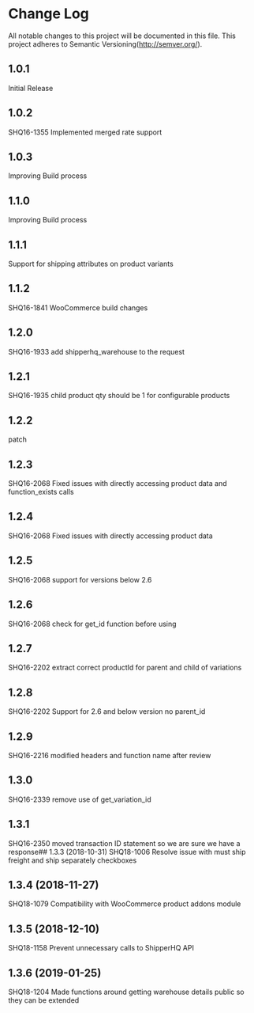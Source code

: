 # Change Log
All notable changes to this project will be documented in this file.
This project adheres to Semantic Versioning(http://semver.org/).

## 1.0.1
Initial Release

## 1.0.2
SHQ16-1355 Implemented merged rate support

## 1.0.3
Improving Build process

## 1.1.0
Improving Build process

## 1.1.1
Support for shipping attributes on product variants

## 1.1.2
SHQ16-1841 WooCommerce build changes

## 1.2.0
SHQ16-1933 add shipperhq_warehouse to the request

## 1.2.1
SHQ16-1935 child product qty should be 1 for configurable products

## 1.2.2
patch

## 1.2.3
SHQ16-2068 Fixed issues with directly accessing product data and function_exists calls

## 1.2.4
SHQ16-2068 Fixed issues with directly accessing product data

## 1.2.5
SHQ16-2068 support for versions below 2.6

## 1.2.6
SHQ16-2068 check for get_id function before using

## 1.2.7
SHQ16-2202 extract correct productId for parent and child of variations

## 1.2.8
SHQ16-2202 Support for 2.6 and below version no parent_id

## 1.2.9
SHQ16-2216 modified headers and function name after review

## 1.3.0
SHQ16-2339 remove use of get_variation_id

## 1.3.1
SHQ16-2350 moved transaction ID statement so we are sure we have a response## 1.3.3 (2018-10-31)
SHQ18-1006 Resolve issue with must ship freight and ship separately checkboxes


## 1.3.4 (2018-11-27)
SHQ18-1079 Compatibility with WooCommerce product addons module


## 1.3.5 (2018-12-10)
SHQ18-1158 Prevent unnecessary calls to ShipperHQ API


## 1.3.6 (2019-01-25)
SHQ18-1204 Made functions around getting warehouse details public so they can be extended


